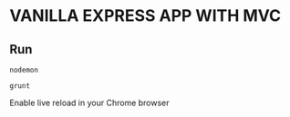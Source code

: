 
VANILLA EXPRESS APP WITH MVC
============================

Run
---

```
nodemon
```

```
grunt
```

Enable live reload in your Chrome browser
